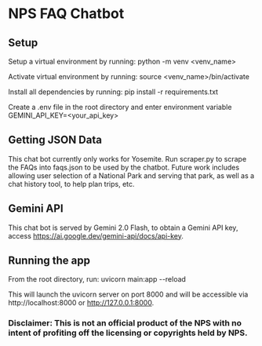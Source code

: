# NPS FAQ Chatbot
## Setup
Setup a virtual environment by running: python -m venv <venv_name>

Activate virtual environment by running: source <venv_name>/bin/activate

Install all dependencies by running: pip install -r requirements.txt

Create a .env file in the root directory and enter environment variable GEMINI_API_KEY=<your_api_key>

## Getting JSON Data
This chat bot currently only works for Yosemite. Run scraper.py to scrape the FAQs into faqs.json to be used by the chatbot. Future work includes allowing user selection of a National Park and serving that park, as well as a chat history tool, to help plan trips, etc.

## Gemini API
This chat bot is served by Gemini 2.0 Flash, to obtain a Gemini API key, access https://ai.google.dev/gemini-api/docs/api-key.

## Running the app
From the root directory, run: uvicorn main:app --reload

This will launch the uvicorn server on port 8000 and will be accessible via http://localhost:8000 or http://127.0.0.1:8000.

### Disclaimer: This is not an official product of the NPS with no intent of profiting off the licensing or copyrights held by NPS.
